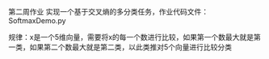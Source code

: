 第二周作业
实现一个基于交叉熵的多分类任务，作业代码文件：SoftmaxDemo.py

规律：x是一个5维向量，需要将x的每一个数进行比较，如果第一个数最大就是第一类，如果第二个数最大就是第二类，以此类推对5个向量进行比较分类

